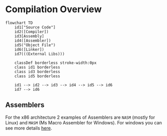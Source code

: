 # Compilation Overview

```mermaid
flowchart TD
    id1["Source Code"]
    id2([Compiler])
    id3[Assembly]
    id4([Assembler])
    id5("Object File")
    id6([Linker])
    id7(((External Libs)))

    classDef borderless stroke-width:0px
    class id1 borderless
    class id3 borderless
    class id5 borderless

    id1 --> id2 --> id3 --> id4 --> id5 --> id6
    id7 --> id6
```

## Assemblers

For the x86 architecture 2 examples of Assemblers are `NASM` (mostly for Linux) and `MASM` (Ms Macro Assembler for Windows). For windows you can see more details [here](https://learn.microsoft.com/en-us/cpp/assembler/masm/masm-for-x64-ml64-exe?view=msvc-170).
